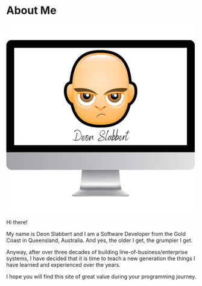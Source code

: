 # About Me

![dmslabbert](/img/dmslabbert.png)

Hi there!

My name is Deon Slabbert and I am a Software Developer from the Gold Coast in Queensland, Australia. And yes, the older I get, the grumpier I get.

Anyway, after over three decades of building line-of-business/enterprise systems, I have decided that it is time to teach a new generation the things I have learned and experienced over the years.

I hope you will find this site of great value during your programming journey.

